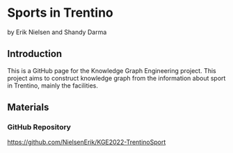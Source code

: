 # Sports in Trentino

by Erik Nielsen and Shandy Darma

## Introduction

This is a GitHub page for the Knowledge Graph Engineering project. This project aims to construct knowledge graph from the information about sport in Trentino, mainly the facilities.

## Materials

### GitHub Repository

https://github.com/NielsenErik/KGE2022-TrentinoSport
